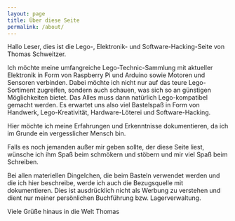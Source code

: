 ```yaml
---
layout: page
title: Über diese Seite
permalink: /about/
---
```


Hallo Leser,
dies ist die Lego-, Elektronik- und Software-Hacking-Seite von Thomas Schweitzer. 

Ich möchte meine umfangreiche Lego-Technic-Sammlung mit aktueller Elektronik in Form von Raspberry Pi und Arduino sowie Motoren und Sensoren verbinden. Dabei möchte ich nicht nur auf das teure Lego-Sortiment zugreifen, sondern auch schauen, was sich so an günstigen Möglichkeiten bietet. Das Alles muss dann natürlich Lego-kompatibel gemacht werden. Es erwartet uns also viel Bastelspaß in Form von Handwerk, Lego-Kreativität, Hardware-Löterei und Software-Hacking.

Hier möchte ich meine Erfahrungen und Erkenntnisse dokumentieren, da ich im Grunde ein vergesslicher Mensch bin. 

Falls es noch jemanden außer mir geben sollte, der diese Seite liest, wünsche ich ihm Spaß beim schmökern und stöbern und mir viel Spaß beim Schreiben.

Bei allen materiellen Dingelchen, die beim Basteln verwendet werden und die ich hier beschreibe, werde ich auch die Bezugsquelle mit dokumentieren. Dies ist ausdrücklich nicht als Werbung zu verstehen und dient nur meiner persönlichen Buchführung bzw. Lagerverwaltung.

Viele Grüße hinaus in die Welt
  Thomas

